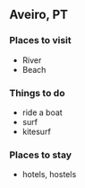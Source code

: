 ## Aveiro, PT

### Places to visit

- River
- Beach

### Things to do

- ride a boat
- surf
- kitesurf

### Places to stay

- hotels, hostels
